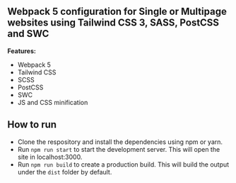 ## Webpack 5 configuration for Single or Multipage websites using Tailwind CSS 3, SASS, PostCSS and SWC

**Features:**

- Webpack 5
- Tailwind CSS
- SCSS
- PostCSS
- SWC
- JS and CSS minification

## How to run

- Clone the respository and install the dependencies using npm or yarn.
- Run `npm run start` to start the development server. This will open the site in localhost:3000.
- Run `npm run build` to create a production build. This will build the output under the `dist` folder by default.
